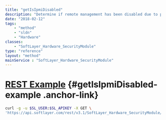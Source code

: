 ```yaml
---
title: "getIsIpmiDisabled"
description: "Determine if remote management has been disabled due to port speed."
date: "2018-02-12"
tags:
    - "method"
    - "sldn"
    - "Hardware"
classes:
    - "SoftLayer_Hardware_SecurityModule"
type: "reference"
layout: "method"
mainService : "SoftLayer_Hardware_SecurityModule"
---
```


# [REST Example](#getIsIpmiDisabled-example) <a href="/article/rest/"><i class="fas fa-question"></i></a> {#getIsIpmiDisabled-example .anchor-link} 
```bash
curl -g -u $SL_USER:$SL_APIKEY -X GET \
'https://api.softlayer.com/rest/v3.1/SoftLayer_Hardware_SecurityModule/{SoftLayer_Hardware_SecurityModuleID}/getIsIpmiDisabled'
```
